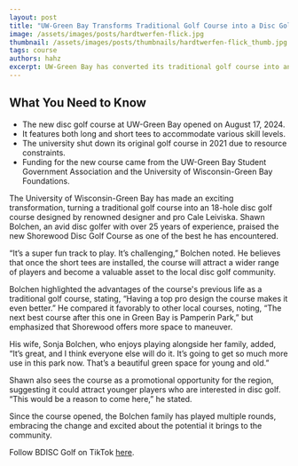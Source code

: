 ```yaml
---
layout: post
title: "UW-Green Bay Transforms Traditional Golf Course into a Disc Golf Haven"
image: /assets/images/posts/hardtwerfen-flick.jpg
thumbnail: /assets/images/posts/thumbnails/hardtwerfen-flick_thumb.jpg
tags: course
authors: hahz
excerpt: UW-Green Bay has converted its traditional golf course into an exciting 18-hole disc golf course, catering to players of all skill levels.
---
```


## What You Need to Know

- The new disc golf course at UW-Green Bay opened on August 17, 2024.
- It features both long and short tees to accommodate various skill levels.
- The university shut down its original golf course in 2021 due to resource constraints.
- Funding for the new course came from the UW-Green Bay Student Government Association and the University of Wisconsin-Green Bay Foundations.

The University of Wisconsin-Green Bay has made an exciting transformation, turning a traditional golf course into an 18-hole disc golf course designed by renowned designer and pro Cale Leiviska. Shawn Bolchen, an avid disc golfer with over 25 years of experience, praised the new Shorewood Disc Golf Course as one of the best he has encountered.

“It’s a super fun track to play. It’s challenging,” Bolchen noted. He believes that once the short tees are installed, the course will attract a wider range of players and become a valuable asset to the local disc golf community.

Bolchen highlighted the advantages of the course's previous life as a traditional golf course, stating, “Having a top pro design the course makes it even better.” He compared it favorably to other local courses, noting, “The next best course after this one in Green Bay is Pamperin Park,” but emphasized that Shorewood offers more space to maneuver.

His wife, Sonja Bolchen, who enjoys playing alongside her family, added, “It’s great, and I think everyone else will do it. It’s going to get so much more use in this park now. That’s a beautiful green space for young and old.”

Shawn also sees the course as a promotional opportunity for the region, suggesting it could attract younger players who are interested in disc golf. “This would be a reason to come here,” he stated.

Since the course opened, the Bolchen family has played multiple rounds, embracing the change and excited about the potential it brings to the community.

Follow BDISC Golf on TikTok [here](https://tiktok.com/@bdiscgolf).